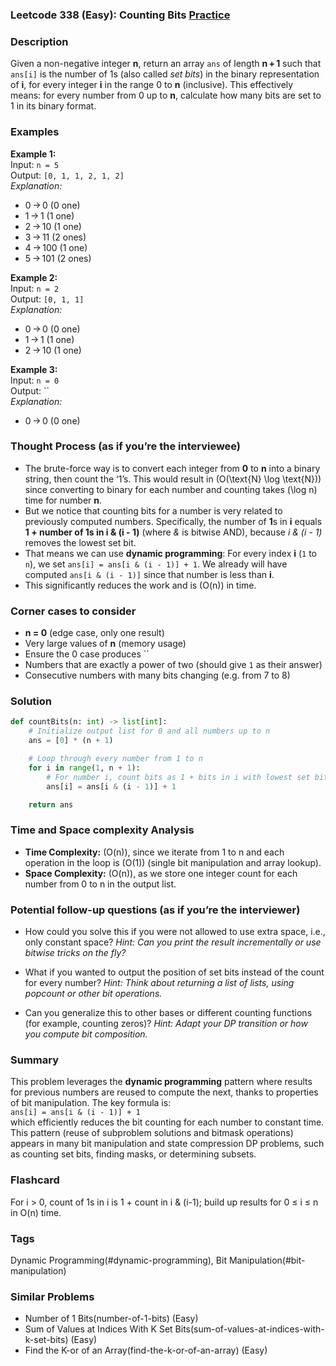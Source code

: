 ### Leetcode 338 (Easy): Counting Bits [Practice](https://leetcode.com/problems/counting-bits)

### Description  
Given a non-negative integer **n**, return an array `ans` of length **n + 1** such that `ans[i]` is the number of 1s (also called *set bits*) in the binary representation of **i**, for every integer **i** in the range 0 to **n** (inclusive). This effectively means: for every number from 0 up to **n**, calculate how many bits are set to 1 in its binary format.

### Examples  

**Example 1:**  
Input: `n = 5`  
Output: `[0, 1, 1, 2, 1, 2]`  
*Explanation:*
- 0 → 0 (0 one)
- 1 → 1 (1 one)
- 2 → 10 (1 one)
- 3 → 11 (2 ones)
- 4 → 100 (1 one)
- 5 → 101 (2 ones)

**Example 2:**  
Input: `n = 2`  
Output: `[0, 1, 1]`  
*Explanation:*
- 0 → 0 (0 one)
- 1 → 1 (1 one)
- 2 → 10 (1 one)

**Example 3:**  
Input: `n = 0`  
Output: ``  
*Explanation:*
- 0 → 0 (0 one)

### Thought Process (as if you’re the interviewee)  
- The brute-force way is to convert each integer from **0** to **n** into a binary string, then count the ‘1’s. This would result in \(O(\text{N} \log \text{N})\) since converting to binary for each number and counting takes \(\log n\) time for number **n**.
- But we notice that counting bits for a number is very related to previously computed numbers. Specifically, the number of **1**s in **i** equals **1 + number of 1s in i & (i - 1)** (where *&* is bitwise AND), because *i & (i - 1)* removes the lowest set bit.
- That means we can use **dynamic programming**: For every index **i** (`1` to `n`), we set `ans[i] = ans[i & (i - 1)] + 1`. We already will have computed `ans[i & (i - 1)]` since that number is less than **i**.
- This significantly reduces the work and is \(O(n)\) in time.

### Corner cases to consider  
- **n = 0** (edge case, only one result)
- Very large values of **n** (memory usage)
- Ensure the 0 case produces ``
- Numbers that are exactly a power of two (should give `1` as their answer)
- Consecutive numbers with many bits changing (e.g. from 7 to 8)

### Solution

```python
def countBits(n: int) -> list[int]:
    # Initialize output list for 0 and all numbers up to n
    ans = [0] * (n + 1)

    # Loop through every number from 1 to n
    for i in range(1, n + 1):
        # For number i, count bits as 1 + bits in i with lowest set bit removed
        ans[i] = ans[i & (i - 1)] + 1

    return ans
```

### Time and Space complexity Analysis  

- **Time Complexity:** \(O(n)\), since we iterate from 1 to n and each operation in the loop is \(O(1)\) (single bit manipulation and array lookup).
- **Space Complexity:** \(O(n)\), as we store one integer count for each number from 0 to n in the output list.

### Potential follow-up questions (as if you’re the interviewer)  

- How could you solve this if you were not allowed to use extra space, i.e., only constant space?
  *Hint: Can you print the result incrementally or use bitwise tricks on the fly?*

- What if you wanted to output the position of set bits instead of the count for every number?
  *Hint: Think about returning a list of lists, using popcount or other bit operations.*

- Can you generalize this to other bases or different counting functions (for example, counting zeros)?
  *Hint: Adapt your DP transition or how you compute bit composition.*

### Summary
This problem leverages the **dynamic programming** pattern where results for previous numbers are reused to compute the next, thanks to properties of bit manipulation. The key formula is:  
`ans[i] = ans[i & (i - 1)] + 1`  
which efficiently reduces the bit counting for each number to constant time.  
This pattern (reuse of subproblem solutions and bitmask operations) appears in many bit manipulation and state compression DP problems, such as counting set bits, finding masks, or determining subsets.


### Flashcard
For i > 0, count of 1s in i is 1 + count in i & (i-1); build up results for 0 ≤ i ≤ n in O(n) time.

### Tags
Dynamic Programming(#dynamic-programming), Bit Manipulation(#bit-manipulation)

### Similar Problems
- Number of 1 Bits(number-of-1-bits) (Easy)
- Sum of Values at Indices With K Set Bits(sum-of-values-at-indices-with-k-set-bits) (Easy)
- Find the K-or of an Array(find-the-k-or-of-an-array) (Easy)